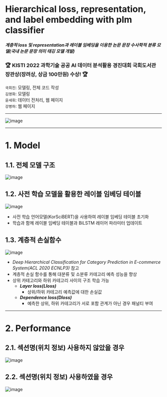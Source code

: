 # Hierarchical loss, representation, and label embedding with plm classifier
#### *계층적 loss 및 representation과 레이블 임베딩을 이용한 논문 문장 수사학적 분류 모델(국내 논문 문장 의미 태깅 모델 개발)*
### 🏆 KISTI 2022 과학기술 공공 AI 데이터 분석활용 경진대회 국회도서관 장관상(장려상, 상금 100만원) 수상! 🏆
`국희진`: 모델링, 전체 코드 작성    
`김영화`: 모델링    
`윤세휘`: 데이터 전처리, 웹 페이지    
`강병하`: 웹 페이지
***
![image](https://user-images.githubusercontent.com/74829786/205135412-19c68cd9-c875-44d2-9342-f15309c99122.png)

***
# 1. Model
## 1.1. 전체 모델 구조
![image](https://user-images.githubusercontent.com/74829786/205135649-a260ec96-5af1-4693-b035-2e89e0c35985.png)

## 1.2. 사전 학습 모델을 활용한 레이블 임베딩 테이블
![image](https://user-images.githubusercontent.com/74829786/205135787-ae5efe44-b467-4504-a194-bc1702f4e38a.png)
* 사전 학습 언어모델(KorSciBERT)을 사용하여 레이블 임베딩 테이블 초기화
* 학습과 함께 레이블 임베딩 테이블과 BiLSTM 레이어 파라미터 업데이트

## 1.3. 계층적 손실함수
![image](https://user-images.githubusercontent.com/74829786/205136401-83b8abfb-ebf1-4ef2-8391-12a4e82f2f74.png)
* *Deep Hierarchical Classification for Category Prediction in E-commerce System(ACL 2020 ECNLP3)* 참고
* 계층적 손실 함수를 통해 대분류 및 소분류 카테고리 예측 성능을 향상
* 상위 카테고리와 하위 카테고리 사이의 구조 학습 가능
  * ***Layer loss(Lloss)***
    * 상위/하위 카테고리 예측값에 대한 손실값
  * ***Dependence loss(Dloss)***
    * 예측한 상위, 하위 카테고리가 서로 포함 관계가 아닌 경우 패널티 부여
    
***
# 2. Performance
## 2.1. 섹션명(위치 정보) 사용하지 않았을 경우
![image](https://user-images.githubusercontent.com/74829786/205137099-03c05972-3a6f-4738-b46d-be96a743f700.png)

## 2.2. 섹션명(위치 정보) 사용하였을 경우
![image](https://user-images.githubusercontent.com/74829786/205137268-d09a25a1-5d14-4a12-b8de-e0d5fe699030.png)

